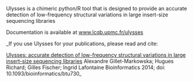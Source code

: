Ulysses is a chimeric python/R tool that is designed to provide an accurate detection of low-frequency structural variations in large insert-size sequencing libraries


Documentation is available at www.lcqb.upmc.fr/ulysses 



_If you use Ulysses for your publications, please read and cite:

[Ulysses: accurate detection of low-frequency structural variations in large insert-size sequencing libraries](http://bioinformatics.oxfordjournals.org/content/early/2014/11/27/bioinformatics.btu730.full?keytype=ref&%2520ijkey=fiLPQEO731TMaNt)
Alexandre Gillet-Markowska; Hugues Richard; Gilles Fischer; Ingrid Lafontaine
Bioinformatics 2014;
doi: 10.1093/bioinformatics/btu730_




